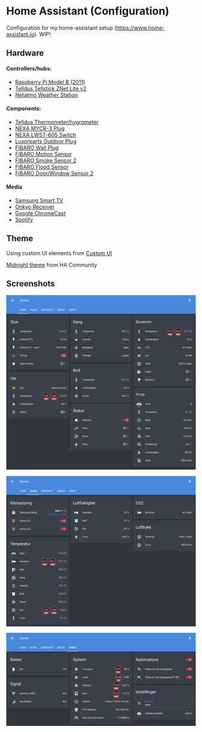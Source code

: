 # Home Assistant (Configuration)

Configuration for my home-assistant setup (https://www.home-assistant.io). WIP!

## Hardware

#### Controllers/hubs:
- [Raspberry Pi Model B (2011)](https://www.raspberrypi.org/)
- [Telldus Tellstick ZNet Lite v2](https://home-assistant.io/components/tellduslive/)
- [Netatmo Weather Station](https://home-assistant.io/components/netatmo/)
 
#### Components:
- [Telldus Thermometer/hygrometer](http://telldus.com/produkt/inneute-termohygro-sensor-433mhz/)
- [NEXA MYCR-3 Plug](https://www.clasohlson.com/no/Nexa-MYCR-3,-3-pack-fjernstr%C3%B8mbrytere--/36-6902)
- [NEXA LWST-605 Switch](https://www.clasohlson.com/no/Nexa-LWST-605-trådløs-veggstrømbryter-/36-4614)
- [Luxorparts Outdoor Plug](https://www.kjell.com/no/produkter/elektro-og-verktoy/smarte-hjem/433mhz/fjernstrombryter/utenpaliggende-bryter/luxorparts-mini-fjernstrombryter-for-utendorsbruk-3000-w-p50990)
- [FIBARO Wall Plug](https://products.z-wavealliance.org/products/1653)
- [FIBARO Motion Sensor](https://products.z-wavealliance.org/products/2762)
- [FIBARO Smoke Sensor 2](https://products.z-wavealliance.org/products/1273)
- [FIBARO Flood Sensor](https://products.z-wavealliance.org/products/2791)
- [FIBARO Door/Window Sensor 2](https://products.z-wavealliance.org/products/2181)
 
#### Media
- [Samsung Smart TV](https://home-assistant.io/components/media_player.samsungtv/)
- [Onkyo Receiver](https://www.home-assistant.io/components/media_player.onkyo/)
- [Google ChromeCast](https://www.home-assistant.io/components/media_player.cast/)
- [Spotify](https://www.home-assistant.io/components/media_player.spotify/)

## Theme
Using custom UI elements from [Custom UI](https://github.com/andrey-git/home-assistant-custom-ui)

[Midnight theme](https://community.home-assistant.io/t/midnight-theme/28598) from HA Community

## Screenshots

![Home Tab](https://github.com/benct/home-assistant-config/blob/master/screenshots/ha-home.png)

![Climate Tab](https://github.com/benct/home-assistant-config/blob/master/screenshots/ha-climate.png)

![Other Tab](https://github.com/benct/home-assistant-config/blob/master/screenshots/ha-other.png)
